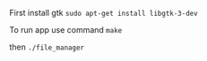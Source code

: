 First install gtk ```sudo apt-get install libgtk-3-dev```

To run app use command ``` make ```

then ```./file_manager```

